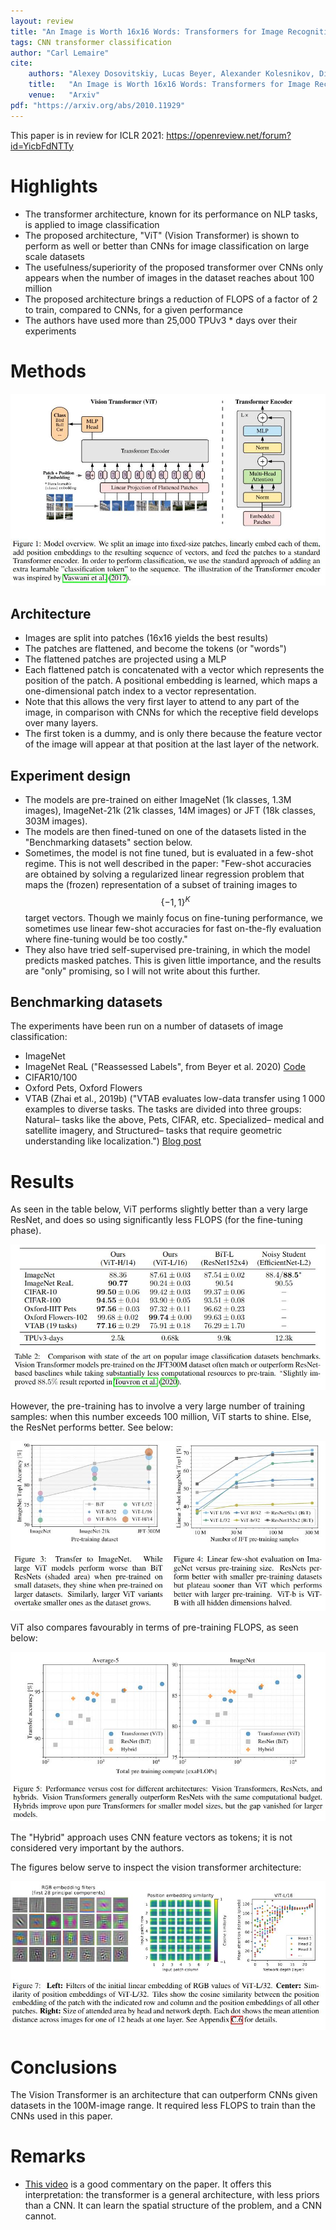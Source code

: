 ```yaml
---
layout: review
title: "An Image is Worth 16x16 Words: Transformers for Image Recognition at Scale"
tags: CNN transformer classification
author: "Carl Lemaire"
cite:
    authors: "Alexey Dosovitskiy, Lucas Beyer, Alexander Kolesnikov, Dirk Weissenborn, Xiaohua Zhai, ..., Neil Houlsby"
    title:   "An Image is Worth 16x16 Words: Transformers for Image Recognition at Scale"
    venue:   "Arxiv"
pdf: "https://arxiv.org/abs/2010.11929"
---
```


This paper is in review for ICLR 2021: https://openreview.net/forum?id=YicbFdNTTy

# Highlights

* The transformer architecture, known for its performance on NLP tasks, is applied to image classification
* The proposed architecture, "ViT" (Vision Transformer) is shown to perform as well or better than CNNs for image classification on large scale datasets
* The usefulness/superiority of the proposed transformer over CNNs only appears when the number of images in the dataset reaches about 100 million
* The proposed architecture brings a reduction of FLOPS of a factor of 2 to train, compared to CNNs, for a given performance
* The authors have used more than 25,000 TPUv3 * days over their experiments

# Methods

![](/article/images/vit/fig1.jpg)

## Architecture

* Images are split into patches (16x16 yields the best results)
* The patches are flattened, and become the tokens (or "words")
* The flattened patches are projected using a MLP
* Each flattened patch is concatenated with a vector which represents the position of the patch. A positional embedding is learned, which maps a one-dimensional patch index to a vector representation.
* Note that this allows the very first layer to attend to any part of the image, in comparison with CNNs for which the receptive field develops over many layers.
* The first token is a dummy, and is only there because the feature vector of the image will appear at that position at the last layer of the network.

## Experiment design

* The models are pre-trained on either ImageNet (1k classes, 1.3M images), ImageNet-21k (21k classes, 14M images) or JFT (18k classes, 303M images).
* The models are then fined-tuned on one of the datasets listed in the "Benchmarking datasets" section below.
* Sometimes, the model is not fine tuned, but is evaluated in a few-shot regime. This is not well described in the paper: "Few-shot accuracies are obtained by solving a regularized linear regression problem that maps the (frozen) representation of a subset of training images to $$\{−1,1\}^K$$ target vectors. Though we mainly focus on fine-tuning performance, we sometimes use linear few-shot accuracies for fast on-the-fly evaluation where fine-tuning would be too costly."
* They also have tried self-supervised pre-training, in which the model predicts masked patches. This is given little importance, and the results are "only" promising, so I will not write about this further.

## Benchmarking datasets

The experiments have been run on a number of datasets of image classification:

* ImageNet
* ImageNet ReaL ("Reassessed Labels", from Beyer et al. 2020) [Code](https://github.com/google-research/reassessed-imagenet)
* CIFAR10/100
* Oxford Pets, Oxford Flowers
* VTAB (Zhai et al., 2019b) ("VTAB evaluates low-data transfer using 1 000 examples to diverse tasks.  The tasks are divided into three groups: Natural– tasks like the above, Pets, CIFAR, etc. Specialized– medical and satellite imagery, and Structured– tasks that require geometric understanding like localization.") [Blog post](https://ai.googleblog.com/2019/11/the-visual-task-adaptation-benchmark.html)

# Results

As seen in the table below, ViT performs slightly better than a very large ResNet, and does so using significantly less FLOPS (for the fine-tuning phase).

![](/article/images/vit/tab2.jpg)

However, the pre-training has to involve a very large number of training samples: when this number exceeds 100 million, ViT starts to shine. Else, the ResNet performs better. See below:

![](/article/images/vit/fig3-4.jpg)

ViT also compares favourably in terms of pre-training FLOPS, as seen below:

![](/article/images/vit/fig5.jpg)

The "Hybrid" approach uses CNN feature vectors as tokens; it is not considered very important by the authors.

The figures below serve to inspect the vision transformer architecture:

![](/article/images/vit/fig7.jpg)

# Conclusions

The Vision Transformer is an architecture that can outperform CNNs given datasets in the 100M-image range. It required less FLOPS to train than the CNNs used in this paper.

# Remarks

* [This video](https://www.youtube.com/watch?v=TrdevFK_am4) is a good commentary on the paper. It offers this interpretation: the transformer is a general architecture, with less priors than a CNN. It can learn the spatial structure of the problem, and a CNN cannot.
